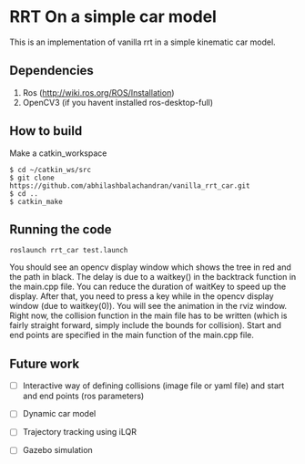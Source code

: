 # RRT On a simple car model
This is an implementation of vanilla rrt in a simple kinematic car model.

## Dependencies
1. Ros (http://wiki.ros.org/ROS/Installation)
2. OpenCV3 (if you havent installed ros-desktop-full)

## How to build

Make a catkin_workspace
```
$ cd ~/catkin_ws/src
$ git clone https://github.com/abhilashbalachandran/vanilla_rrt_car.git
$ cd ..
$ catkin_make
```

## Running the code

```
roslaunch rrt_car test.launch
```

You should see an opencv display window which shows the tree in red and the path in black. The delay is due to a waitkey() in the backtrack function in the main.cpp file. You can reduce the duration of waitKey to speed up the display. After that, you need to press a key while in the opencv display window (due to waitkey(0)). You will see the animation in the rviz window. Right now, the collision function in the main file has to be written (which is fairly straight forward, simply include the bounds for collision). Start and end points are specified in the main function of the main.cpp file.


## Future work
- [ ] Interactive way of defining collisions (image file or yaml file) and start and end points (ros parameters)
- [ ] Dynamic car model
- [ ] Trajectory tracking using iLQR
- [ ] Gazebo simulation

